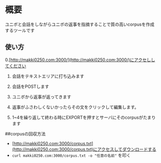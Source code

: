# 概要
ユニボと会話をしながらユニボの返事を指摘することで質の高いcorpusを作成するツールです

## 使い方
0.[http://makki0250.com:3000/](http://makki0250.com:3000/)にアクセししてください

1. 会話をテキストエリアに打ち込みます

2. 会話をPOSTします

3. ユニボから返事が返ってきます

4. 返事がふさわしくないかったらその文をクリックして編集します。

5. 1~4を繰り返して終わる時にEXPORTを押すとサーバにそのcorpusがたまります

##corpusの回収方法
* [http://makki0250.com:3000/corpus.txt](http://makki0250.com:3000/corpus.txt)にアクセスしてダウンロードする
* `curl makki0250.com:3000/corpus.txt -o "任意の名前"` を叩く
